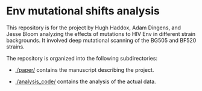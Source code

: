 # Env mutational shifts analysis
This repository is for the project by Hugh Haddox, Adam Dingens, and Jesse Bloom analyzing the effects of mutations to HIV Env in different strain backgrounds.
It involved deep mutational scanning of the BG505 and BF520 strains.

The repository is organized into the following subdirectories:

* [./paper/](./paper/) contains the manuscript describing the project.

* [./analysis_code/](./analysis_code/) contains the analysis of the actual data.
